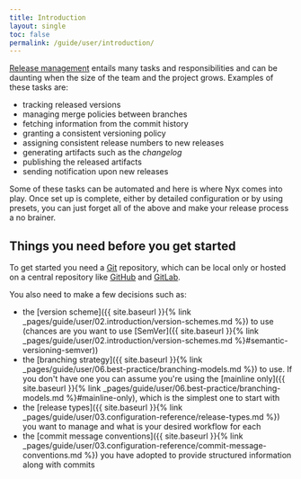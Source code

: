```yaml
---
title: Introduction
layout: single
toc: false
permalink: /guide/user/introduction/
---
```


[Release management](https://en.wikipedia.org/wiki/Release_management) entails many tasks and responsibilities and can be daunting when the size of the team and the project grows. Examples of these tasks are:

* tracking released versions
* managing merge policies between branches
* fetching information from the commit history
* granting a consistent versioning policy
* assigning consistent release numbers to new releases
* generating artifacts such as the *changelog*
* publishing the released artifacts
* sending notification upon new releases

Some of these tasks can be automated and here is where Nyx comes into play. Once set up is complete, either by detailed configuration or by using presets, you can just forget all of the above and make your release process a no brainer.

## Things you need before you get started

To get started you need a [Git](https://git-scm.com/) repository, which can be local only or hosted on a central repository like [GitHub](https://github.com/) and [GitLab](https://gitlab.com/).

You also need to make a few decisions such as:

* the [version scheme]({{ site.baseurl }}{% link _pages/guide/user/02.introduction/version-schemes.md %}) to use (chances are you want to use [SemVer]({{ site.baseurl }}{% link _pages/guide/user/02.introduction/version-schemes.md %}#semantic-versioning-semver))
* the [branching strategy]({{ site.baseurl }}{% link _pages/guide/user/06.best-practice/branching-models.md %}) to use. If you don't have one you can assume you're using the [mainline only]({{ site.baseurl }}{% link _pages/guide/user/06.best-practice/branching-models.md %}#mainline-only), which is the simplest one to start with
* the [release types]({{ site.baseurl }}{% link _pages/guide/user/03.configuration-reference/release-types.md %}) you want to manage and what is your desired workflow for each
* the [commit message conventions]({{ site.baseurl }}{% link _pages/guide/user/03.configuration-reference/commit-message-conventions.md %}) you have adopted to provide structured information along with commits
